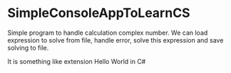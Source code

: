 # SimpleConsoleAppToLearnCS

Simple program to handle calculation complex number. We can load expression to solve from file, handle error, solve this expression and save solving to file.

It is something like extension Hello World in C#
